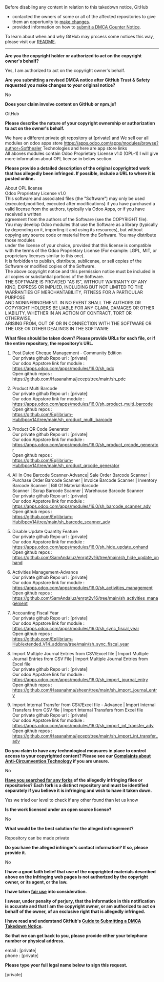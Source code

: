 Before disabling any content in relation to this takedown notice, GitHub
- contacted the owners of some or all of the affected repositories to give them an opportunity to [make changes](https://docs.github.com/en/github/site-policy/dmca-takedown-policy#a-how-does-this-actually-work).
- provided information on how to [submit a DMCA Counter Notice](https://docs.github.com/en/articles/guide-to-submitting-a-dmca-counter-notice).

To learn about when and why GitHub may process some notices this way, please visit our [README](https://github.com/github/dmca/blob/master/README.md#anatomy-of-a-takedown-notice).

---

**Are you the copyright holder or authorized to act on the copyright owner's behalf?**  
  
Yes, I am authorized to act on the copyright owner's behalf.  
  
**Are you submitting a revised DMCA notice after GitHub Trust & Safety requested you make changes to your original notice?**  
  
No  
  
**Does your claim involve content on GitHub or npm.js?**  
  
GitHub  
  
**Please describe the nature of your copyright ownership or authorization to act on the owner's behalf.**  
  
We have a different private git repository at [private] and We sell our all modules on odoo apps store https://apps.odoo.com/apps/modules/browse?author=Softhealer Technologies and here are app store links  
All aboves modules contain Odoo Proprietary License v1.0 (OPL-1) I will give more information about OPL license in below section.  
  
**Please provide a detailed description of the original copyrighted work that has allegedly been infringed. If possible, include a URL to where it is posted online.**  
  
About OPL license  
Odoo Proprietary License v1.0  
This software and associated files (the "Software") may only be used (executed,modified, executed after modifications) if you have purchased a valid license from the authors, typically via Odoo Apps, or if you have received a written  
agreement from the authors of the Software (see the COPYRIGHT file).  
You may develop Odoo modules that use the Software as a library (typically by depending on it, importing it and using its resources), but without copying any source code or material from the Software. You may distribute those modules  
under the license of your choice, provided that this license is compatible with the terms of the Odoo Proprietary License (For example: LGPL, MIT, or proprietary licenses similar to this one).  
It is forbidden to publish, distribute, sublicense, or sell copies of the Software or modified copies of the Software.  
The above copyright notice and this permission notice must be included in all copies or substantial portions of the Software.  
THE SOFTWARE IS PROVIDED "AS IS", WITHOUT WARRANTY OF ANY KIND, EXPRESS OR IMPLIED, INCLUDING BUT NOT LIMITED TO THE WARRANTIES OF MERCHANTABILITY, FITNESS FOR A PARTICULAR PURPOSE  
AND NONINFRINGEMENT. IN NO EVENT SHALL THE AUTHORS OR COPYRIGHT HOLDERS BE LIABLE FOR ANY CLAIM, DAMAGES OR OTHER LIABILITY, WHETHER IN AN ACTION OF CONTRACT, TORT OR OTHERWISE,  
ARISING FROM, OUT OF OR IN CONNECTION WITH THE SOFTWARE OR THE USE OR OTHER DEALINGS IN THE SOFTWARE  
  
**What files should be taken down? Please provide URLs for each file, or if the entire repository, the repository’s URL.**  
  
1) Post Dated Cheque Management - Community Edition  
Our private github Repo url : [private]   
Our odoo Appstore link for module : https://apps.odoo.com/apps/modules/16.0/sh_pdc  
Open github repos :  
https://github.com/Hasanahma/jecept/tree/main/sh_pdc  
  
2) Product Multi Barcode  
Our private github Repo url : [private]    
Our odoo Appstore link for module : https://apps.odoo.com/apps/modules/16.0/sh_product_multi_barcode  
Open github repos :  
https://github.com/Eqilibrium-Hub/bpcv14/tree/main/sh_product_multi_barcode  
  
3) Product QR Code Generator  
Our private github Repo url : [private]   
Our odoo Appstore link for module : https://apps.odoo.com/apps/modules/16.0/sh_product_qrcode_generator  
Open github repos :  
https://github.com/Eqilibrium-Hub/bpcv14/tree/main/sh_product_qrcode_generator  
  
4) All In One Barcode Scanner-Advance| Sale Order Barcode Scanner | Purchase Order Barcode Scanner | Invoice Barcode Scanner | Inventory Barcode Scanner | Bill Of Material Barcode  
Scanner | Scrap Barcode Scanner | Warehouse Barcode Scanner  
Our private github Repo url : [private]    
Our odoo Appstore link for module : https://apps.odoo.com/apps/modules/16.0/sh_barcode_scanner_adv  
Open github repos :  
https://github.com/Eqilibrium-Hub/bpcv14/tree/main/sh_barcode_scanner_adv  
  
5) Disable Update Quantity Feature  
Our private github Repo url : [private]   
Our odoo Appstore link for module : https://apps.odoo.com/apps/modules/16.0/sh_hide_update_onhand  
Open github repos :  
https://github.com/SamAndaluz/enrpt2v16/tree/main/sh_hide_update_onhand  
  
6) Activities Management-Advance  
Our private github Repo url : [private]   
Our odoo Appstore link for module : https://apps.odoo.com/apps/modules/16.0/sh_activities_management  
Open github repos :  
https://github.com/SamAndaluz/enrpt2v16/tree/main/sh_activities_management  
  
7) Accounting Fiscal Year  
Our private github Repo url : [private]   
Our odoo Appstore link for module : https://apps.odoo.com/apps/modules/16.0/sh_sync_fiscal_year  
Open github repos :  
https://github.com/Eqilibrium-Hub/extended_V14_addons/tree/main/sh_sync_fiscal_year  
  
8) Import Multiple Journal Entries from CSV/Excel file | Import Multiple Journal Entries from CSV File | Import Multiple Journal Entries from Excel file  
Our private github Repo url : [private]   
Our odoo Appstore link for module : https://apps.odoo.com/apps/modules/16.0/sh_import_journal_entry  
Open github repos :  
https://github.com/Hasanahma/sheen/tree/main/sh_import_journal_entry  
  
9) Import Internal Transfer from CSV/Excel file - Advance | Import Internal Transfers from CSV file | Import Internal Transfers from Excel file  
Our private github Repo url : [private]   
Our odoo Appstore link for module : https://apps.odoo.com/apps/modules/16.0/sh_import_int_transfer_adv  
Open github repos :  
https://github.com/Hasanahma/jecept/tree/main/sh_import_int_transfer_adv  
  
**Do you claim to have any technological measures in place to control access to your copyrighted content? Please see our <a href="https://docs.github.com/articles/guide-to-submitting-a-dmca-takedown-notice#complaints-about-anti-circumvention-technology">Complaints about Anti-Circumvention Technology</a> if you are unsure.**  
  
No  
  
**<a href="https://docs.github.com/articles/dmca-takedown-policy#b-what-about-forks-or-whats-a-fork">Have you searched for any forks</a> of the allegedly infringing files or repositories? Each fork is a distinct repository and must be identified separately if you believe it is infringing and wish to have it taken down.**  
  
Yes we tried our level to check if any other found than let us know  
  
**Is the work licensed under an open source license?**  
  
No  
  
**What would be the best solution for the alleged infringement?**  
  
Repository can be made private  
  
**Do you have the alleged infringer’s contact information? If so, please provide it.**  
  
No  
  
**I have a good faith belief that use of the copyrighted materials described above on the infringing web pages is not authorized by the copyright owner, or its agent, or the law.**  
  
**I have taken <a href="https://www.lumendatabase.org/topics/22">fair use</a> into consideration.**  
  
**I swear, under penalty of perjury, that the information in this notification is accurate and that I am the copyright owner, or am authorized to act on behalf of the owner, of an exclusive right that is allegedly infringed.**  
  
**I have read and understand GitHub's <a href="https://docs.github.com/articles/guide-to-submitting-a-dmca-takedown-notice/">Guide to Submitting a DMCA Takedown Notice</a>.**  
  
**So that we can get back to you, please provide either your telephone number or physical address.**  
  
email : [private]    
phone : [private]    
  
**Please type your full legal name below to sign this request.**  
  
[private]   
